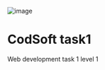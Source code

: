 ![image](https://github.com/ShivamSri-8/CodSoft/assets/143916897/5fc6ad7f-cf2f-46f1-8926-5b0e63735094)
# CodSoft task1
Web development task  1 level 1
